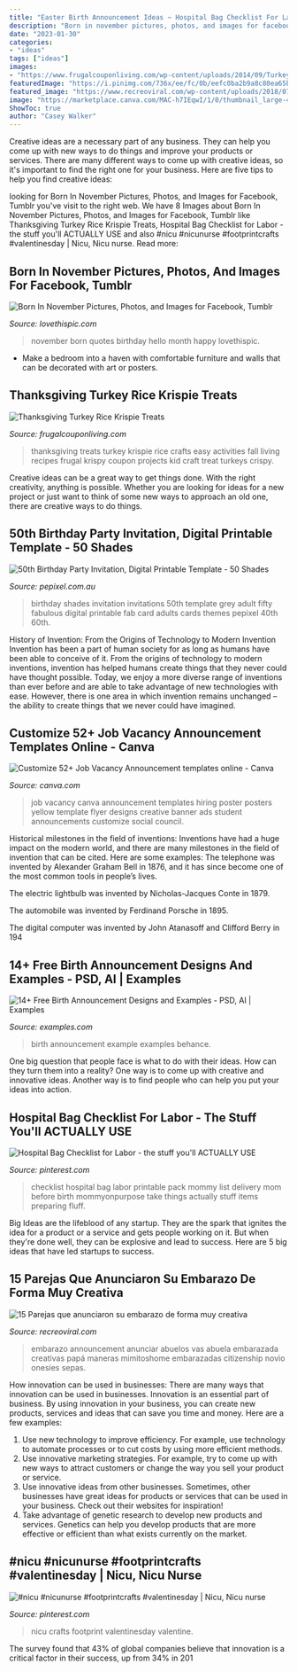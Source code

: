 ```yaml
---
title: "Easter Birth Announcement Ideas ~ Hospital Bag Checklist For Labor"
description: "Born in november pictures, photos, and images for facebook, tumblr"
date: "2023-01-30"
categories:
- "ideas"
tags: ["ideas"]
images:
- "https://www.frugalcouponliving.com/wp-content/uploads/2014/09/Turkey-Thanksgiving-Krispie-Treats-Frugal-Coupon-Living.jpg"
featuredImage: "https://i.pinimg.com/736x/ee/fc/0b/eefc0ba2b9a8c80ea65b9c6d75c5ffcd.jpg"
featured_image: "https://www.recreoviral.com/wp-content/uploads/2018/07/coman.jpg"
image: "https://marketplace.canva.com/MAC-h7IEqwI/1/0/thumbnail_large-4/canva-yellow-black-and-white-photo-job-vacancy-announcement-MAC-h7IEqwI.jpg"
ShowToc: true
author: "Casey Walker"
---
```



Creative ideas are a necessary part of any business. They can help you come up with new ways to do things and improve your products or services. There are many different ways to come up with creative ideas, so it's important to find the right one for your business. Here are five tips to help you find creative ideas: 

	

		
looking for Born In November Pictures, Photos, and Images for Facebook, Tumblr you've visit to the right web. We have 8 Images about Born In November Pictures, Photos, and Images for Facebook, Tumblr like Thanksgiving Turkey Rice Krispie Treats, Hospital Bag Checklist for Labor - the stuff you&#039;ll ACTUALLY USE and also #nicu #nicunurse #footprintcrafts #valentinesday | Nicu, Nicu nurse. Read more:
		
    
## Born In November Pictures, Photos, And Images For Facebook, Tumblr

<img loading=lazy src="http://www.lovethispic.com/uploaded_images/211344-Born-In-November.jpg" onerror="this.onerror=null;this.src='https://tse4.mm.bing.net/th?id=OIP.5iWJ2MnpKOyB596blFS8PwHaHa&amp;pid=15.1';" alt="Born In November Pictures, Photos, and Images for Facebook, Tumblr">

_Source: lovethispic.com_

>november born quotes birthday hello month happy lovethispic. 

	

- Make a bedroom into a haven with comfortable furniture and walls that can be decorated with art or posters.

    
## Thanksgiving Turkey Rice Krispie Treats

<img loading=lazy src="https://www.frugalcouponliving.com/wp-content/uploads/2014/09/Turkey-Thanksgiving-Krispie-Treats-Frugal-Coupon-Living.jpg" onerror="this.onerror=null;this.src='https://tse3.mm.bing.net/th?id=OIP.FdNhBviB_k8vvlpbihbhCgHaLH&amp;pid=15.1';" alt="Thanksgiving Turkey Rice Krispie Treats">

_Source: frugalcouponliving.com_

>thanksgiving treats turkey krispie rice crafts easy activities fall living recipes frugal krispy coupon projects kid craft treat turkeys crispy. 

	

Creative ideas can be a great way to get things done. With the right creativity, anything is possible. Whether you are looking for ideas for a new project or just want to think of some new ways to approach an old one, there are creative ways to do things.

    
## 50th Birthday Party Invitation, Digital Printable Template - 50 Shades

<img loading=lazy src="http://cdn2.shopify.com/s/files/1/1184/3700/products/A319_BDAY_50SHADESOFFAB_wv_1024x1024.png?v=1544588357" onerror="this.onerror=null;this.src='https://tse4.mm.bing.net/th?id=OIP.uoQJELeBjllWGZcjWscxOgHaLH&amp;pid=15.1';" alt="50th Birthday Party Invitation, Digital Printable Template - 50 Shades">

_Source: pepixel.com.au_

>birthday shades invitation invitations 50th template grey adult fifty fabulous digital printable fab card adults cards themes pepixel 40th 60th. 

	

History of Invention: From the Origins of Technology to Modern Invention
Invention has been a part of human society for as long as humans have been able to conceive of it. From the origins of technology to modern inventions, invention has helped humans create things that they never could have thought possible. Today, we enjoy a more diverse range of inventions than ever before and are able to take advantage of new technologies with ease. However, there is one area in which invention remains unchanged – the ability to create things that we never could have imagined.

    
## Customize 52+ Job Vacancy Announcement Templates Online - Canva

<img loading=lazy src="https://marketplace.canva.com/MAC-h7IEqwI/1/0/thumbnail_large-4/canva-yellow-black-and-white-photo-job-vacancy-announcement-MAC-h7IEqwI.jpg" onerror="this.onerror=null;this.src='https://tse1.mm.bing.net/th?id=OIP.4G-m0hJycmxgVNJ2BTMjDgAAAA&amp;pid=15.1';" alt="Customize 52+ Job Vacancy Announcement templates online - Canva">

_Source: canva.com_

>job vacancy canva announcement templates hiring poster posters yellow template flyer designs creative banner ads student announcements customize social council. 

	

Historical milestones in the field of inventions:
Inventions have had a huge impact on the modern world, and there are many milestones in the field of invention that can be cited. Here are some examples:
The telephone was invented by Alexander Graham Bell in 1876, and it has since become one of the most common tools in people’s lives.

The electric lightbulb was invented by Nicholas-Jacques Conte in 1879.

The automobile was invented by Ferdinand Porsche in 1895. 

The digital computer was invented by John Atanasoff and Clifford Berry in 194
    
## 14+ Free Birth Announcement Designs And Examples - PSD, AI | Examples

<img loading=lazy src="https://images.examples.com/wp-content/uploads/2018/05/Photo-Free-Birth-Announcement-Design-Example.jpg" onerror="this.onerror=null;this.src='https://tse2.mm.bing.net/th?id=OIP.H214qeo8WUNParbMdaG2vgHaFj&amp;pid=15.1';" alt="14+ Free Birth Announcement Designs and Examples - PSD, AI | Examples">

_Source: examples.com_

>birth announcement example examples behance. 

	

One big question that people face is what to do with their ideas. How can they turn them into a reality? One way is to come up with creative and innovative ideas. Another way is to find people who can help you put your ideas into action.

    
## Hospital Bag Checklist For Labor - The Stuff You&#039;ll ACTUALLY USE

<img loading=lazy src="https://i.pinimg.com/736x/ee/fc/0b/eefc0ba2b9a8c80ea65b9c6d75c5ffcd.jpg" onerror="this.onerror=null;this.src='https://tse4.mm.bing.net/th?id=OIP.XpnEwDs9wK6KbGmS87tsoAHaNG&amp;pid=15.1';" alt="Hospital Bag Checklist for Labor - the stuff you&#039;ll ACTUALLY USE">

_Source: pinterest.com_

>checklist hospital bag labor printable pack mommy list delivery mom before birth mommyonpurpose take things actually stuff items preparing fluff. 

	

Big Ideas are the lifeblood of any startup. They are the spark that ignites the idea for a product or a service and gets people working on it. But when they're done well, they can be explosive and lead to success. Here are 5 big ideas that have led startups to success.

    
## 15 Parejas Que Anunciaron Su Embarazo De Forma Muy Creativa

<img loading=lazy src="https://www.recreoviral.com/wp-content/uploads/2018/07/coman.jpg" onerror="this.onerror=null;this.src='https://tse2.mm.bing.net/th?id=OIP.fxiWcwa2V6M-B85YxY05CQHaNL&amp;pid=15.1';" alt="15 Parejas que anunciaron su embarazo de forma muy creativa">

_Source: recreoviral.com_

>embarazo announcement anunciar abuelos vas abuela embarazada creativas papá maneras mimitoshome embarazadas citizenship novio onesies sepas. 

	

How innovation can be used in businesses: There are many ways that innovation can be used in businesses.
Innovation is an essential part of business. By using innovation in your business, you can create new products, services and ideas that can save you time and money. Here are a few examples: 
1. Use new technology to improve efficiency. For example, use technology to automate processes or to cut costs by using more efficient methods. 
2. Use innovative marketing strategies. For example, try to come up with new ways to attract customers or change the way you sell your product or service. 
3. Use innovative ideas from other businesses. Sometimes, other businesses have great ideas for products or services that can be used in your business. Check out their websites for inspiration! 
4. Take advantage of genetic research to develop new products and services. Genetics can help you develop products that are more effective or efficient than what exists currently on the market.

    
## #nicu #nicunurse #footprintcrafts #valentinesday | Nicu, Nicu Nurse

<img loading=lazy src="https://i.pinimg.com/736x/00/67/6a/00676a63d167134fd486969d9195148c--nicu-nursing.jpg" onerror="this.onerror=null;this.src='https://tse1.mm.bing.net/th?id=OIP.YlXg4goCYYl5FKsiNJvF3AHaNK&amp;pid=15.1';" alt="#nicu #nicunurse #footprintcrafts #valentinesday | Nicu, Nicu nurse">

_Source: pinterest.com_

>nicu crafts footprint valentinesday valentine. 

	

The survey found that 43% of global companies believe that innovation is a critical factor in their success, up from 34% in 201
